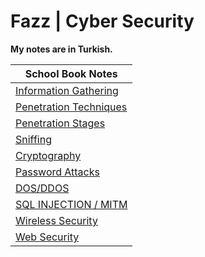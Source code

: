 # Fazz | Cyber Security

**My notes are in Turkish.**

| School Book Notes        |
| ------------- |
| [Information Gathering](https://github.com/FazzPy/Cyber-Security/blob/main/documents/information-gathering.md) |
| [Penetration Techniques](https://github.com/FazzPy/Cyber-Security/blob/main/documents/penetration_techniques.md) |
| [Penetration Stages](https://github.com/FazzPy/Cyber-Security/blob/main/documents/Penetration_stages.md) |
| [Sniffing](https://github.com/FazzPy/Cyber-Security/blob/main/documents/sniffing.md) |
| [Cryptography](https://github.com/FazzPy/Cyber-Security/blob/main/documents/cryptography.md) |
| [Password Attacks](https://github.com/FazzPy/Cyber-Security/blob/main/documents/password-attack.md) |
| [DOS/DDOS](https://github.com/FazzPy/Cyber-Security/blob/main/documents/dos-ddos.md) |
| [SQL INJECTION / MITM](https://github.com/FazzPy/Cyber-Security/blob/main/documents/sql_injection-mitm.md) |
| [Wireless Security](https://github.com/FazzPy/Cyber-Security/blob/main/documents/wireless-security.md) |
| [Web Security](https://github.com/FazzPy/Cyber-Security/) |

